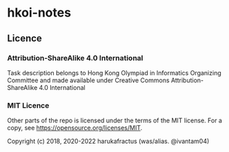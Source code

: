 # hkoi-notes
## Licence
### Attribution-ShareAlike 4.0 International
Task description belongs to Hong Kong Olympiad in Informatics Organizing Committee and made available under Creative Commons
Attribution-ShareAlike 4.0 International
### MIT Licence
Other parts of the repo is licensed under the terms of the MIT license. For a copy, see <https://opensource.org/licenses/MIT>.

Copyright (c) 2018, 2020-2022 harukafractus (was/alias. @ivantam04)